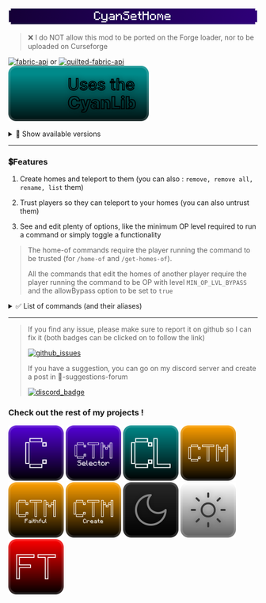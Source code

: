 ![banner](https://github.com/Aeldit/Aeldit/blob/main/banners/cyansh.png?raw=true)
<!-- modrinth_exclude.start -->
> ❌ I do NOT allow this mod to be ported on the Forge loader, nor to be uploaded on Curseforge
<!-- modrinth_exclude.end -->
[![fabric-api](https://cdn.jsdelivr.net/npm/@intergrav/devins-badges@3/assets/cozy/requires/fabric-api_vector.svg)](https://modrinth.com/mod/fabric-api)
or
[![quilted-fabric-api](https://cdn.jsdelivr.net/npm/@intergrav/devins-badges@3/assets/cozy/requires/quilted-fabric-api_vector.svg)](https://modrinth.com/mod/qsl)
[![cyanlib_badge_use](https://raw.githubusercontent.com/Aeldit/Aeldit/e84549f8cef529270bd41775357d577e1f71978a/images/cyanlib-cozy.svg)](https://modrinth.com/mod/cyanlib)

<details>
<summary>🎴 Show available versions</summary>

|   MC Version    | Up to date | Latest Version |
|:---------------:|:----------:|:--------------:|
|  1.19 - 1.19.2  |     ❌      |     0.1.4      |
|     1.19.3      |     ❌      |     0.1.0      |
|     1.19.4      |     ✅      |     latest     |
| 1.20.2 - 1.20.6 |     ✅      |     latest     |

</details>

***

### 💲Features

1. Create homes and teleport to them (you can also : `remove, remove all, rename, list` them)

2. Trust players so they can teleport to your homes (you can also untrust them)

3. See and edit plenty of options, like the minimum OP level required to run a command or simply toggle a functionality

> The home-of commands require the player running the command to be trusted (for `/home-of` and `/get-homes-of`).
>
> All the commands that edit the homes of another player require the player running the command to be OP with
> level `MIN_OP_LVL_BYPASS` and the allowBypass option to be set to `true`

<details>
<summary>✅ List of commands (and their aliases)</summary>

|                        Command                        |                       Description                       |              Alias               |
|:-----------------------------------------------------:|:-------------------------------------------------------:|:--------------------------------:|
|                `/set-home <home_name>`                |           Creates a home with the given name            |        `/sh <home_name>`         |
|              `/remove-home <home_name>`               |                 Removes the given home                  |        `/rh <home_name>`         |
|                  `/remove-all-homes`                  |                 Removes all your homes                  |                ❌                 |
|       `rename-home <home_name> <new_home_name>`       |           Renames the home to the given name            |                ❌                 |
|                  `/home <home_name>`                  |             Teleports you to the given home             |         `/h <home_name>`         |
|                     `/get-homes`                      |           Displays all your homes in the chat           |              `/gh`               |
|                                                       |                                                         |                                  |
|                     `/home-trust`                     |        Adds the given player to your trust list         |                ❌                 |
|                    `/home-untrust`                    |      Removes the given player from your trust list      |                ❌                 |
|                `/get-trusting-players`                |    Displays in the chat every player that trusts you    |                ❌                 |
|                `/get-trusted-players`                 |    Displays in the chat every player that you trust     |                ❌                 |
|                                                       |                                                         |                                  |
|       `/set-home-of <player_name> <home_name>`        | Creates a home for the given player with the given name | `/sho <player_name> <home_name>` |
|      `/remove-home-of <player_name> <home_name>`      |          Removes the home of the given player           | `/rho <player_name> <home_name>` |
|         `/remove-all-homes-of <player_name>`          |        Removes all the homes of the given player        |                ❌                 |
| `rename-home-of <player_name> <home_name> <new_name>` | Renames the home of the given player to the given name  |                ❌                 |
|         `/home-of <player_name> <home_name>`          |      Teleports you to the home of the given player      | `/ho <player_name> <home_name>`  |
|             `/get-homes-of <player_name>`             |    Displays all the given player's homes in the chat    |       `/gho <player_name>`       |

</details>

***

> If you find any issue, please make sure to report it on github so I can fix it (both badges can be clicked on to
> follow the link)
>
> [![github_issues](https://img.shields.io/github/issues/Aeldit/CyanSetHome?color=red&style=for-the-badge&logo=github)](https://github.com/Aeldit/CyanSetHome/issues)
>
> If you have a suggestion, you can go on my discord server and create a post in 🗽-suggestions-forum
>
> [![discord_badge](https://img.shields.io/discord/750243612473819188?color=7289da&label=DISCORD&logo=discord&logoColor=7289da&style=for-the-badge)](https://discord.gg/PcYPpqzhKS)

### Check out the rest of my projects !

[![cyan_badge](https://raw.githubusercontent.com/Aeldit/Aeldit/bef8e5f6a837ee8c3479a2550e92c0ac028200f3/images/cyan-cozy-minimal.svg)](https://modrinth.com/mod/cyan)
[![ctms_badge](https://raw.githubusercontent.com/Aeldit/Aeldit/d668bc7cd71d654d2331905a5ad425283dedab94/images/ctms-cozy-minimal.svg)](https://modrinth.com/mod/ctm-selector)
[![cyanlib_badge](https://raw.githubusercontent.com/Aeldit/Aeldit/bef8e5f6a837ee8c3479a2550e92c0ac028200f3/images/cyanlib-cozy-minimal.svg)](https://modrinth.com/mod/cyanlib)
[![ctm_badge](https://raw.githubusercontent.com/Aeldit/Aeldit/e2fb5f7ffe92301f627540cebca28d9aa90c641d/images/ctm-cozy-minimal.svg)](https://modrinth.com/resourcepack/ctm-of-fabric)
[![ctm_faithful_badge](https://raw.githubusercontent.com/Aeldit/Aeldit/54529d9dbb33d35184f386269c889cef818e7e79/images/ctm-faithful-cozy-minimal.svg)](https://modrinth.com/resourcepack/ctm-faithful)
[![ctm_create_badge](https://raw.githubusercontent.com/Aeldit/Aeldit/54529d9dbb33d35184f386269c889cef818e7e79/images/ctm-create-cozy-minimal.svg)](https://modrinth.com/resourcepack/ctm-create)
[![dark_gui_badge](https://raw.githubusercontent.com/Aeldit/Aeldit/2f4a47b3752b28cbcd13c6d76c66a803d7fe1df5/images/dark-gui-cozy-minimal.svg)](https://modrinth.com/resourcepack/dark-smooth-gui)
[![light_gui_badge](https://raw.githubusercontent.com/Aeldit/Aeldit/2f4a47b3752b28cbcd13c6d76c66a803d7fe1df5/images/light-gui-cozy-minimal.svg)](https://modrinth.com/resourcepack/light-smooth-gui)
[![floating_texts_badge](https://raw.githubusercontent.com/Aeldit/Aeldit/c4163b0470c0d710ba2cd3314cd241b5669ef175/images/floating-texts-cozy-minimal.svg)](https://modrinth.com/datapack/floating-texts)
